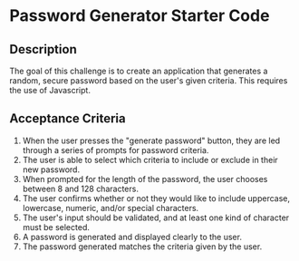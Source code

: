 # Password Generator Starter Code

## Description
The goal of this challenge is to create an application that generates a random, secure password based on the user's given criteria. This requires the use of Javascript.

## Acceptance Criteria
1. When the user presses the "generate password" button, they are led through a series of prompts for password criteria.
2. The user is able to select which criteria to include or exclude in their new password.
3. When prompted for the length of the password, the user chooses between 8 and 128 characters.
4. The user confirms whether or not they would like to include uppercase, lowercase, numeric, and/or special characters.
5. The user's input should be validated, and at least one kind of character must be selected.
6. A password is generated and displayed clearly to the user. 
7. The password generated matches the criteria given by the user.